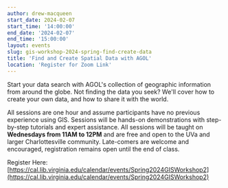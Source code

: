 ```yaml
---
author: drew-macqueen
start_date: 2024-02-07
start_time: '14:00:00'
end_date: '2024-02-07'
end_time: '15:00:00'
layout: events
slug: gis-workshop-2024-spring-find-create-data
title: 'Find and Create Spatial Data with AGOL'
location: 'Register for Zoom Link'
---
```


Start your data search with AGOL's collection of geographic information from around the globe. Not finding the data you seek? We'll cover how to create your own data, and how to share it with the world. 

All sessions are one hour and assume participants have no previous experience using GIS.  Sessions will be hands-on demonstrations with step-by-step tutorials and expert assistance.  All sessions will be taught on **Wednesdays from 11AM to 12PM** and are free and open to the UVa and larger Charlottesville community. Late-comers are welcome and encouraged, registration remains open until the end of class.

Register Here: [https://cal.lib.virginia.edu/calendar/events/Spring2024GISWorkshop2](https://cal.lib.virginia.edu/calendar/events/Spring2024GISWorkshop2)